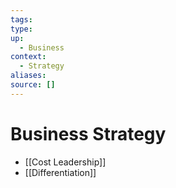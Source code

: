 ```yaml
---
tags:
type:
up:
  - Business
context:
  - Strategy
aliases:
source: []
---
```


# Business Strategy

- [[Cost Leadership]]
- [[Differentiation]]
